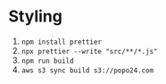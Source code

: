 # Styling
1. `npm install prettier`
2. `npx prettier --write "src/**/*.js"`
3. `npm run build`
4. `aws s3 sync build s3://popo24.com`